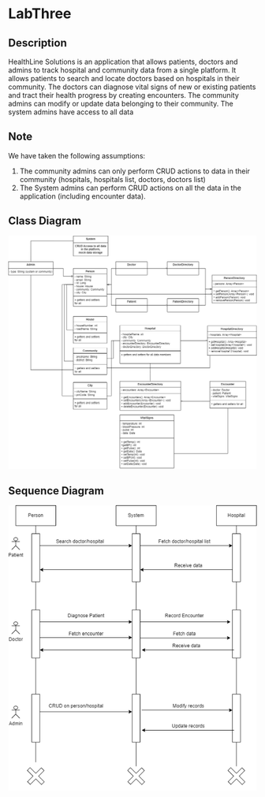 # LabThree

## Description

HealthLine Solutions is an application that allows patients, doctors and admins to track hospital and community data from a single platform.
It allows patients to search and locate doctors based on hospitals in their community.
The doctors can diagnose vital signs of new or existing patients and tract their health progress by creating encounters.
The community admins can modify or update data belonging to their community. The system admins have access to all data

## Note

We have taken the following assumptions:

1. The community admins can only perform CRUD actions to data in their community (hospitals, hospitals list, doctors, doctors list)
2. The System admins can perform CRUD actions on all the data in the application (including encounter data).

## Class Diagram

![Class Diagram Here](./images/ClassDiagram.png?raw=true)

## Sequence Diagram

![Sequence Diagram here](./images/SequenceDiagram.png?raw=true)
